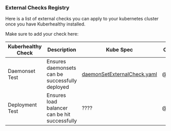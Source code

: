 ### External Checks Registry

Here is a list of external checks you can apply to your kubernetes cluster once you have Kuberhealthy installed. 

Make sure to add your check here:

| Kuberhealthy Check | Description | Kube Spec | Contributor |
| --- | --- | --- | --- |
| Daemonset Test | Ensures daemonsets can be successfully deployed | [daemonSetExternalCheck.yaml](cmd/daemonSetExternalCheck/daemonSetExternalCheck.yaml) | @integrii |
| Deployment Test | Ensures load balancer can be hit successfully | ???? | @jonnydawg |
